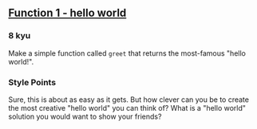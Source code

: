 <h2><a href=https://www.codewars.com/kata/523b4ff7adca849afe000035/train/python target="_blank">Function 1 - hello world</a></h2><h3>8 kyu</h3><p>Make a simple function called <code>greet</code> that returns the most-famous "hello world!".</p><h3 id="style-points">Style Points</h3><p>Sure, this is about as easy as it gets. But how clever can you be to create the most creative "hello world" you can think of? What is a "hello world" solution you would want to show your friends?</p>